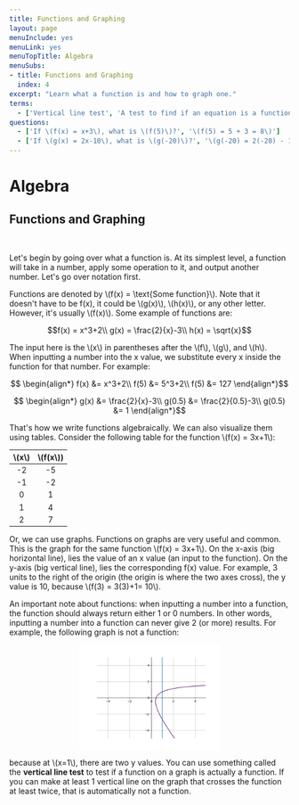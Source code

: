 ```yaml
---
title: Functions and Graphing
layout: page
menuInclude: yes
menuLink: yes
menuTopTitle: Algebra
menuSubs:
- title: Functions and Graphing
  index: 4
excerpt: "Learn what a function is and how to graph one."
terms:
  - ['Vertical line test', 'A test to find if an equation is a function. If you can make at least one vertical line on the graph that crosses touches the equation at least twice, then it means the equation is not a function.']
questions:
  - ['If \(f(x) = x+3\), what is \(f(5)\)?', '\(f(5) = 5 + 3 = 8\)']
  - ['If \(g(x) = 2x-10\), what is \(g(-20)\)?', '\(g(-20) = 2(-20) - 10 = -50\)']
---
```



<h1>Algebra</h1>

<h2>Functions and Graphing</h2><br>

Let's begin by going over what a function is. At its simplest level, a function will take in a number, apply some operation to it, and output another number. Let's go over notation first.

Functions are denoted by \\(f(x) = \text{Some function}\\). Note that it doesn't have to be f(x), it could be \\(g(x)\\), \\(h(x)\\), or any other letter. However, it's usually \\(f(x)\\). Some example of functions are:

$$f(x) = x^3+2\\
g(x) = \frac{2}{x}-3\\
h(x) = \sqrt{x}$$

The input here is the \\(x\\) in parentheses after the \\(f\\), \\(g\\), and \\(h\\). When inputting a number into the x value, we substitute every x inside the function for that number. For example:

$$
\begin{align*}
f(x) &= x^3+2\\
f(5) &= 5^3+2\\
f(5) &= 127
\end{align*}$$

$$
\begin{align*}
g(x) &= \frac{2}{x}-3\\
g(0.5) &= \frac{2}{0.5}-3\\
g(0.5) &= 1
\end{align*}$$

That's how we write functions algebraically. We can also visualize them using tables. Consider the following table for the function \\(f(x) = 3x+1\\):

| \\(x\\)| \\(f(x\\)) |
| :----: | :--------: |
| -2     | -5         |
| -1     | -2         |
|  0     |  1         |
|  1     |  4         |
|  2     |  7         |

Or, we can use graphs. Functions on graphs are very useful and common. This is the graph for the same function \\(f(x) = 3x+1\\). On the x-axis (big horizontal line), lies the value of an x value (an input to the function). On the y-axis (big vertical line), lies the corresponding f(x) value. For example, 3 units to the right of the origin (the origin is where the two axes cross), the y value is 10, because \\(f(3) = 3(3)+1= 10\\).

An important note about functions: when inputting a number into a function, the function should always return either 1 or 0 numbers. In other words, inputting a number into a function can never give 2 (or more) results. For example, the following graph is not a function:

<img src="../../visuals/implicitfunction.png" style="width:50%;height:auto;display:block;margin:auto;">

because at \\(x=1\\), there are two y values. You can use something called the <b>vertical line test</b> to test if a function on a graph is actually a function. If you can make at least 1 vertical line on the graph that crosses the function at least twice, that is automatically not a function.
